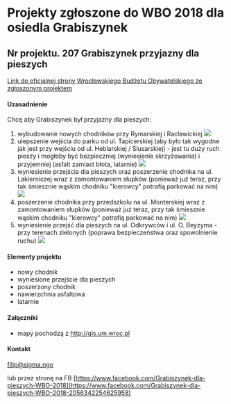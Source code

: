# Projekty zgłoszone do WBO 2018 dla osiedla Grabiszynek

## Nr projektu. 207 Grabiszynek przyjazny dla pieszych

[Link do oficjalnej strony Wrocławskiego Budżetu Obywatelskiego ze zgłoszonym projektem](https://www.wroclaw.pl/budzet-obywatelski-wroclaw/wbo2016/projekty-2018/projekt,id,207)

#### Uzasadnienie

Chcę aby Grabiszynek był przyjazny dla pieszych:
1. wybudowanie nowych chodników przy Rymarskiej i Racławickiej
![](https://github.com/SigmaNgo/WBO2018/blob/master/obrazki/mapy/chodniki.JPG)
2. ulepszenie wejścia do parku od ul. Tapicerskiej (aby było tak wygodne jak jest przy wejściu od ul. Heblarskiej / Ślusarskiej) - jest tu duży ruch pieszy i mogłoby być bezpieczniej (wyniesienie skrzyżowania) i przyjemniej (asfalt zamiast błota, latarnie)
![](https://github.com/SigmaNgo/WBO2018/blob/master/obrazki/mapy/strefa.JPG)
3. wyniesienie przejścia dla pieszych oraz poszerzenie chodnika na ul. Lakierniczej wraz z zamontowaniem słupków (ponieważ już teraz, przy tak śmiesznie wąskim chodniku "kierowcy" potrafią parkować na nim)
![](https://github.com/SigmaNgo/WBO2018/blob/master/obrazki/mapy/przejscie.JPG)
4. poszerzenie chodnika przy przedszkolu na ul. Monterskiej wraz z zamontowaniem słupków (ponieważ już teraz, przy tak śmiesznie wąskim chodniku "kierowcy" potrafią parkować na nim)
![](https://github.com/SigmaNgo/WBO2018/blob/master/obrazki/mapy/chodnik.JPG)
5. wyniesienie przejść dla pieszych na ul. Odkrywców i ul. O. Beyzyma - przy terenach zielonych (poprawa bezpieczeństwa oraz spowolnienie ruchu)
![](https://github.com/SigmaNgo/WBO2018/blob/master/obrazki/mapy/wyniesienie.JPG)

#### Elementy projektu
* nowy chodnik
* wyniesione przejście dla pieszych
* poszerzony chodnik
* nawierzchnia asfaltowa
* latarnie

#### Załączniki
* mapy pochodzą z http://gis.um.wroc.pl

#### Kontakt
filip@sigma.ngo

lub przez stronę na FB [https://www.facebook.com/Grabiszynek-dla-pieszych-WBO-2018](https://www.facebook.com/Grabiszynek-dla-pieszych-WBO-2018-2056342254625958)
